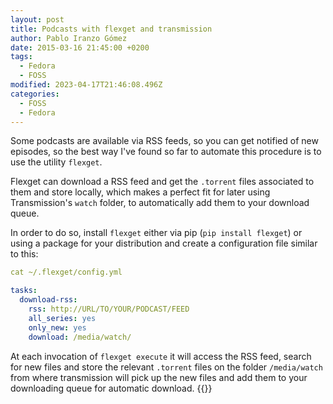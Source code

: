 ```yaml
---
layout: post
title: Podcasts with flexget and transmission
author: Pablo Iranzo Gómez
date: 2015-03-16 21:45:00 +0200
tags:
  - Fedora
  - FOSS
modified: 2023-04-17T21:46:08.496Z
categories:
  - FOSS
  - Fedora
---
```


Some podcasts are available via RSS feeds, so you can get notified of new episodes, so the best way I've found so far to automate this procedure is to use the utility `flexget`.

Flexget can download a RSS feed and get the `.torrent` files associated to them and store locally, which makes a perfect fit for later using Transmission's `watch` folder, to automatically add them to your download queue.

In order to do so, install `flexget` either via pip (`pip install flexget`) or using a package for your distribution and create a configuration file similar to this:

```yaml
cat ~/.flexget/config.yml

tasks:
  download-rss:
    rss: http://URL/TO/YOUR/PODCAST/FEED
    all_series: yes
    only_new: yes
    download: /media/watch/

```

At each invocation of `flexget execute` it will access the RSS feed, search for new files and store the relevant `.torrent` files on the folder `/media/watch` from where transmission will pick up the new files and add them to your downloading queue for automatic download.
{{<enjoy>}}
